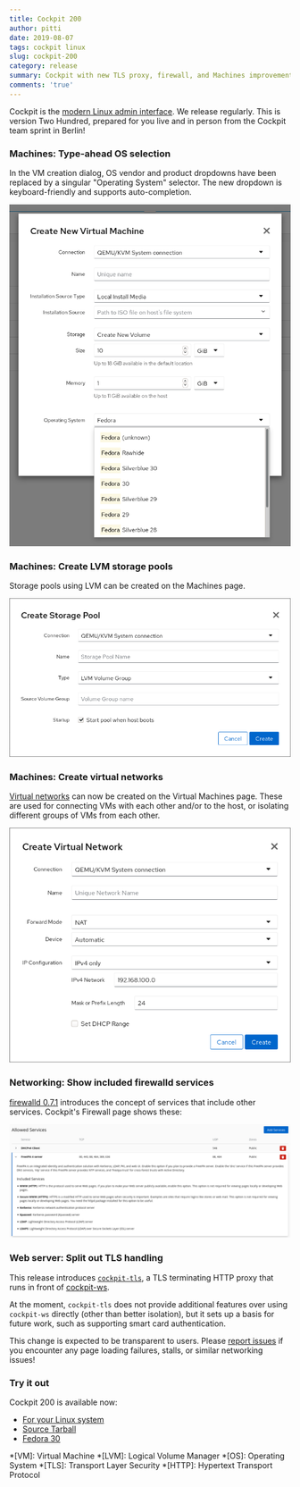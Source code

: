 ```yaml
---
title: Cockpit 200
author: pitti
date: 2019-08-07
tags: cockpit linux
slug: cockpit-200
category: release
summary: Cockpit with new TLS proxy, firewall, and Machines improvements
comments: 'true'
---
```


Cockpit is the [modern Linux admin interface](https://cockpit-project.org/). We release regularly. This is version Two Hundred, prepared for you live and in person from the Cockpit team sprint in Berlin!

### Machines: Type-ahead OS selection

In the VM creation dialog, OS vendor and product dropdowns have been replaced by a singular "Operating System" selector. The new dropdown is keyboard-friendly and supports auto-completion.

![Machines typeahead OS selection](/images/machines-os-typeahead.png)

### Machines: Create LVM storage pools

Storage pools using LVM can be created on the Machines page.

![Machines LVM storage pools](/images/machines-lvm-pool.png)

### Machines: Create virtual networks

[Virtual networks](https://libvirt.org/formatdomain.html#elementsNICSVirtual) can now be created on the Virtual Machines page. These are used for connecting VMs with each other and/or to the host, or isolating different groups of VMs from each other.

![Machines create network](/images/machines-create-network.png)

### Networking: Show included firewalld services

[firewalld 0.7.1](https://firewalld.org/2019/07/firewalld-0-7-1-release) introduces the concept of services that include other services. Cockpit's Firewall page shows these:

![Firewall included services](/images/firewall-included-services.png)

### Web server: Split out TLS handling

This release introduces [`cockpit-tls`](https://cockpit-project.org/guide/latest/cockpit-tls.8.html), a TLS terminating HTTP proxy that runs in front of [cockpit-ws](https://cockpit-project.org/guide/latest/cockpit-ws.8.html).

At the moment, `cockpit-tls` does not provide additional features over using `cockpit-ws` directly (other than better isolation), but it sets up a basis for future work, such as supporting smart card authentication.

This change is expected to be transparent to users. Please [report issues](https://github.com/cockpit-project/cockpit/issues/new?template=bug_report.md) if you encounter any page loading failures, stalls, or similar networking issues!

### Try it out

Cockpit 200 is available now:

 * [For your Linux system](https://cockpit-project.org/running.html)
 * [Source Tarball](https://github.com/cockpit-project/cockpit/releases/tag/200)
 * [Fedora 30](https://bodhi.fedoraproject.org/updates/FEDORA-2019-d73df27df4)

*[VM]: Virtual Machine
*[LVM]: Logical Volume Manager
*[OS]: Operating System
*[TLS]: Transport Layer Security
*[HTTP]: Hypertext Transport Protocol
